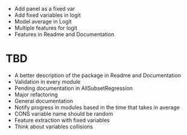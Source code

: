 
 - Add panel as a fixed var
 - Add fixed variables in logit
 - Model average in Logit
 - Multiple features for logit
 - Features in Readme and Documentation
 
# TBD
 - A better description of the package in Readme and Documentation
 - Validation in every module
 - Pending documentation in AllSubsetRegression
 - Major refactoring
 - General documentation
 - Notify progress in modules based in the time that takes in average
 - CONS variable name should be random
 - Feature extraction with fixed variables
 - Think about variables collisions
